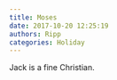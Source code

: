 ```yaml
---
title: Moses
date: 2017-10-20 12:25:19
authors: Ripp
categories: Holiday
---
```


 Jack is a fine Christian.